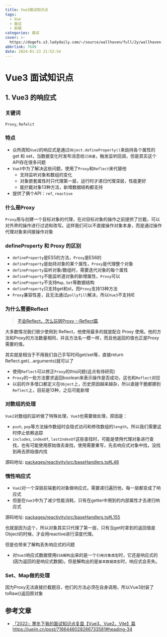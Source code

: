 ```yaml
---
title: Vue3面试知识点
tags:
  - Vue
  - 面试
  - 前端
categories: 面试
cover: >-
  https://dogefs.s3.ladydaily.com/~/source/wallhaven/full/2y/wallhaven-2y1op9.jpg?w=2560&h=1440&fmt=webp
abbrlink: 7649
date: 2024-01-23 21:52:54
---
```


# Vue3 面试知识点

## 1. Vue3 的响应式

### 关键词

`Proxy`, `Refelct`

### 特点

- 众所周知`Vue2`的响应式是通过`Object.defineProperty()`来劫持各个属性的 get 和 set，当数据变化时发布消息给`订阅者`，触发监听回调，但是其实这个API存在很多问题
- `Vue3`中为了解决这些问题，使用了`Proxy`和`Reflect`来代替他
  - 支持监听对象和数组的变化
  - 对象嵌套属性时只代理第一层，运行时才递归代理深层，性能更好
  - 能拦截对象13种方法，新增数据结构都支持
- 提供了俩个API：`ref`, `reactive`

### 什么是Proxy

`Proxy`用与创建一个目标对象的代理，在对目标对象的操作之前提供了拦截，可以对外界的操作进行过滤和改写。这样我们可以不直接操作对象本身，而是通过操作代理对象来间接操作对象

### defineProperty 和 Proxy 的区别

- `defineProperty`是ES5的方法，`Proxy`是ES6的
- `defineProperty`是劫持对象的某个属性，`Proxy`是代理整个对象
- `defineProperty`监听对象/数组时，需要迭代对象的每个属性
- `defineProperty`不能监听道对象的新增属性，`Proxy`可以
- `defineProperty`不支持`Map`, `Set`等数据结构
- `defineProperty`只支持get和st，而`Proxy`支持13种方法
- `Proxy`兼容性差，且无法通过`pollyfill`解决，所以`Vue3`不支持IE

### 为什么需要Reflect

> [不会Reflect，怎么玩转Proxy --Reflect篇](https://juejin.cn/post/7286787235361243148)

大多数情况我们很少使用到 Reflect，他使用最多的就是配合 Proxy 使用。他的方法和Proxy的方法数量相同，并且方法名一模一样，而且他返回的值也正是Proxy需要的值。

其实就是相当于不用我们自己手写时间get/set等，直接return Reflect.get(...arguments)就可以了

- 使用`Reflect`可以修正`Proxy`的this问题(这点有待研究)
- `Proxy`的一些方法要求返回boolean来表示操作是否成功，这也和`Reflect`对应
- 以前的许多借口都定义在`Object`上，历史原因越来越杂，所以直接干脆都挪到`Reflect`上，目前是13种，之后可能新增

### 对数组的处理

`Vue2`对数组的监听做了特殊处理，`Vue3`也需要做处理，原因是：

- `push`, `pop`等方法操作数组时会隐式访问和修改数组的`length`，所以我们需要这时停止依赖追踪
- `includes`, `indexOf`, `lastIndexOf`这些查找时，可能是使用代理对象进行查找，也有可能使用原始值去查找，使用需要重写，先去响应式对象中找，没找到再去原始值内找

源码地址: [packages/reactivity/src/baseHandlers.ts#L48](https://github.com/vuejs/core/blob/f1068fc60ca511f68ff0aaedcc18b39124791d29/packages/reactivity/src/baseHandlers.ts#L48)

### 惰性响应式

- `Vue2`对一个深层前端套的对象做响应式，需要递归遍历他，每一层都变成了响应式
- 但是在`Vue3`中为了减少性能消耗，只有在getter中用到的内部属性才去递归响应式

源码地址: [packages/reactivity/src/baseHandlers.ts#L155](https://github.com/vuejs/core/blob/f1068fc60ca511f68ff0aaedcc18b39124791d29/packages/reactivity/src/baseHandlers.ts#L155)

也就是因为这个，所以对象其实只代理了第一层，只有当get时拿到的返回值是Object的时候，才会用reactive进行深度代理。

但是也带来了解构丢失响应式的问题

- 对`Vue3`响应式数据使用`ES6解构`出来的是一个`引用对象类型`时，它还是响应式的(因为返回的是响应式数据)。但是解构出的是`基本数据类型`时，响应式会丢失。

### Set、Map做的处理

因为Proxy无法直接拦截题目，他们的方法必须在自身调用，所以Vue3封装了toRaw()返回原对象

## 参考文章

- [「2022」寒冬下我的面试知识点复盘【Vue3、Vue2、Vite】篇](https://juejin.cn/post/7166446028266733581#heading-34)https://juejin.cn/post/7166446028266733581#heading-34
